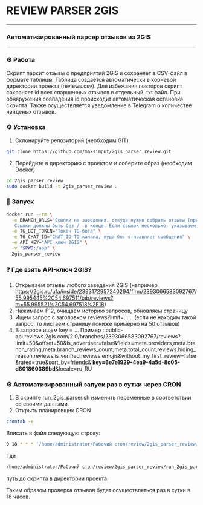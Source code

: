 # REVIEW PARSER 2GIS
***
### Автоматизированный парсер отзывов из 2GIS
***
### ⚙️ Работа
Скрипт парсит отзывы с предприятий 2GIS и сохраняет в CSV-файл в формате таблицы. 
Таблица создается автоматически в корневой директории проекта (reviews.csv). 
Для избежания повторов скрипт сохраняет id всех спаршенных отзывов в отдельный .txt файл. При обнаружения совпадения id происходит автоматическая остановка скрипта.
Также осуществляется уведомление в Telegram о количестве найденых отзывов.
### ⚙️ Установка 
1. Склонируйте репозиторий (необходим GIT)
``` bash
git clone https://github.com/maksimput/2gis_parser_review.git
```
2. Перейдите в директорию с проектом и соберите образ (необходим Docker)
``` bash
cd 2gis_parser_review
sudo docker build -t 2gis_parser_review .
```
### 🚀 Запуск
``` bash
docker run --rm \
  -e BRANCH_URLS="Ссылки на заведения, откуда нужно собрать отзывы (пример формата - https://2gis.ru/ufa/firm/2393065583018885,https://2gis.ru/ufa/firm/2393066583092767,https://2gis.ru/ufa/firm/2393066583119255).
   Ссылки должны быть без /  в конце. Если ссылок несколько, указываем через запятую" \
  -e TG_BOT_TOKEN="Токен TG-бота" \
  -e TG_CHAT_ID="CHAT_ID TG канала, куда бот отправляет сообщения" \
  -e API_KEY="API ключ 2GIS" \
  -v "$PWD:/app" \
  2gis_parser_review
```

### ❓ Где взять API-ключ 2GIS? 
1. Открываем отзывы любого заведения 2GIS (например https://2gis.ru/ufa/inside/2393172957240294/firm/2393066583092767/55.995445%2C54.697511/tab/reviews?m=55.995521%2C54.697518%2F18)
2. Нажимаем F12, очищаем историю запросов, обновляем страницу
3. Ищем запрос с заголовком reviews?limit=...... (если не находим такой запрос, то листаем страницу пониже примерно на 50 отзывов)
4. В запросе ищем key = ... 
Пример :
public-api.reviews.2gis.com/2.0/branches/2393066583092767/reviews?limit=50&offset=50&is_advertiser=false&fields=meta.providers,meta.branch_rating,meta.branch_reviews_count,meta.total_count,reviews.hiding_reason,reviews.is_verified,reviews.emojis&without_my_first_review=false&rated=true&sort_by=friends&
**key=6e7e1929-4ea9-4a5d-8c05-d601860389bd**&locale=ru_RU
### ⚙️ Автоматизированный запуск раз в сутки через CRON
1. В скрипте run_2gis_parser.sh изменить переменные в соответствии со своими данными.
2. Открыть планировщик CRON
``` bash 
crontab -e 
```
Вписать в файл следующую строку: 
``` bash 
0 18 * * * '/home/administrator/Рабочий стол/review/2gis_parser_review/run_2gis_parser.sh' >> /tmp/reviews.log 2>&1
```
Где 
``` bash 
/home/administrator/Рабочий стол/review/2gis_parser_review/run_2gis_parser.sh 
```
путь до скрипта в директории проекта.

Таким образом проверка отзывов будет осуществляться раз в сутки в 18 часов.